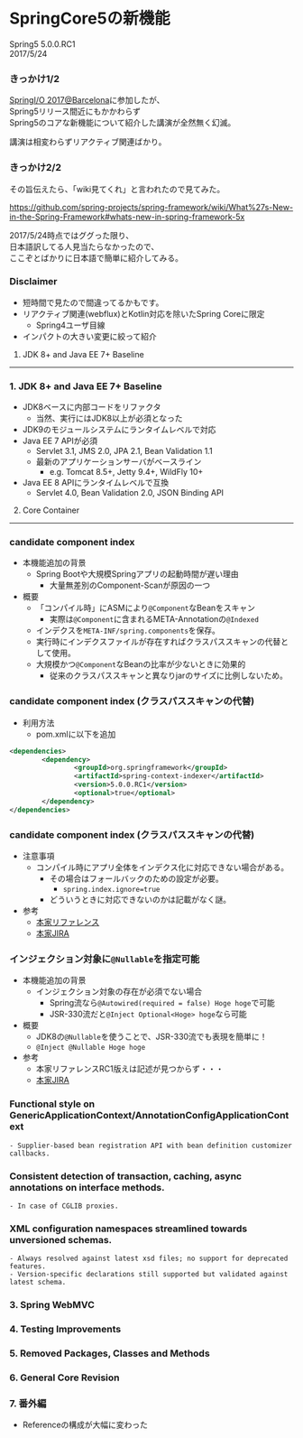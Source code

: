 SpringCore5の新機能
=====
 
Spring5 5.0.0.RC1  
2017/5/24


### きっかけ1/2

[SpringI/O 2017@Barcelona](http://2017.springio.net/)に参加したが、  
Spring5リリース間近にもかかわらず  
Spring5のコアな新機能について紹介した講演が全然無く幻滅。  

講演は相変わらずリアクティブ関連ばかり。

### きっかけ2/2

その旨伝えたら、「wiki見てくれ」と言われたので見てみた。

https://github.com/spring-projects/spring-framework/wiki/What%27s-New-in-the-Spring-Framework#whats-new-in-spring-framework-5x

2017/5/24時点ではググった限り、  
日本語訳してる人見当たらなかったので、  
ここぞとばかりに日本語で簡単に紹介してみる。

### Disclaimer

* 短時間で見たので間違ってるかもです。
* リアクティブ関連(webflux)とKotlin対応を除いたSpring Coreに限定
    * Spring4ユーザ目線
* インパクトの大きい変更に絞って紹介


1. JDK 8+ and Java EE 7+ Baseline
---

### 1. JDK 8+ and Java EE 7+ Baseline
- JDK8ベースに内部コードをリファクタ
    - 当然、実行にはJDK8以上が必須となった
- JDK9のモジュールシステムにランタイムレベルで対応
- Java EE 7 APIが必須
    - Servlet 3.1, JMS 2.0, JPA 2.1, Bean Validation 1.1
    - 最新のアプリケーションサーバがベースライン
        - e.g. Tomcat 8.5+, Jetty 9.4+, WildFly 10+
- Java EE 8 APIにランタイムレベルで互換
    - Servlet 4.0, Bean Validation 2.0, JSON Binding API


2. Core Container
---

### candidate component index
- 本機能追加の背景
    - Spring Bootや大規模Springアプリの起動時間が遅い理由
        - 大量無差別のComponent-Scanが原因の一つ
- 概要
    - 「コンパイル時」にASMにより``@Component``なBeanをスキャン
        - 実際は``@Component``に含まれるMETA-Annotationの``@Indexed``
    - インデクスを``META-INF/spring.components``を保存。
    - 実行時にインデクスファイルが存在すればクラスパススキャンの代替として使用。
    - 大規模かつ``@Component``なBeanの比率が少ないときに効果的
        - 従来のクラスパススキャンと異なりjarのサイズに比例しないため。

### candidate component index (クラスパススキャンの代替)
- 利用方法
    - pom.xmlに以下を追加

```xml
<dependencies>
        <dependency>
                <groupId>org.springframework</groupId>
                <artifactId>spring-context-indexer</artifactId>
                <version>5.0.0.RC1</version>
                <optional>true</optional>
        </dependency>
</dependencies>
```

### candidate component index (クラスパススキャンの代替)
- 注意事項
    - コンパイル時にアプリ全体をインデクス化に対応できない場合がある。
        - その場合はフォールバックのための設定が必要。
            - ``spring.index.ignore=true``
        - どういうときに対応できないのかは記載がなく謎。
- 参考
    - [本家リファレンス](https://docs.spring.io/spring/docs/5.0.0.RC1/spring-framework-reference/core.html#beans-scanning-index)
    - [本家JIRA](https://jira.spring.io/browse/SPR-11890)


### インジェクション対象に``@Nullable``を指定可能
- 本機能追加の背景
    - インジェクション対象の存在が必須でない場合
        - Spring流なら``@Autowired(required = false) Hoge hoge``で可能
        - JSR-330流だと``@Inject Optional<Hoge> hoge``なら可能
- 概要
    - JDK8の``@Nullable``を使うことで、JSR-330流でも表現を簡単に！
    - ``@Inject @Nullable Hoge hoge``
- 参考
    - 本家リファレンスRC1版えは記述が見つからず・・・
    - [本家JIRA](https://jira.spring.io/browse/SPR-15028)

### Functional style on GenericApplicationContext/AnnotationConfigApplicationContext
    - Supplier-based bean registration API with bean definition customizer callbacks.
### Consistent detection of transaction, caching, async annotations on interface methods.
    - In case of CGLIB proxies.
### XML configuration namespaces streamlined towards unversioned schemas.
    - Always resolved against latest xsd files; no support for deprecated features.
    - Version-specific declarations still supported but validated against latest schema.

### 3. Spring WebMVC

### 4. Testing Improvements

### 5. Removed Packages, Classes and Methods

### 6. General Core Revision

### 7. 番外編
- Referenceの構成が大幅に変わった

